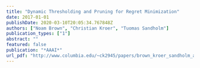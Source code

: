 ```yaml
---
title: "Dynamic Thresholding and Pruning for Regret Minimization"
date: 2017-01-01
publishDate: 2020-03-10T20:05:34.767848Z
authors: ["Noam Brown", "Christian Kroer", "Tuomas Sandholm"]
publication_types: ["1"]
abstract: ""
featured: false
publication: "*AAAI*"
url_pdf: "http://www.columbia.edu/~ck2945/papers/brown_kroer_sandholm_aaai17.pdf"
---
```


